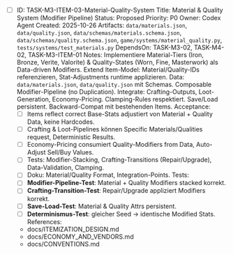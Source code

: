 - [ ] ID: TASK-M3-ITEM-03-Material-Quality-System
  Title: Material & Quality System (Modifier Pipeline)
  Status: Proposed
  Priority: P0
  Owner: Codex Agent
  Created: 2025-10-26
  Artifacts: `data/materials.json`, `data/quality.json`, `data/schemas/materials.schema.json`, `data/schemas/quality.schema.json`, `game/systems/material_quality.py`, `tests/systems/test_materials.py`
  DependsOn: TASK-M3-02, TASK-M4-02, TASK-M3-ITEM-01
  Notes:
  Implementiere Material-Tiers (Iron, Bronze, Verite, Valorite) & Quality-States (Worn, Fine, Masterwork) als Data-driven Modifiers. Extend Item-Model: Material/Quality-IDs referenzieren, Stat-Adjustments runtime applizieren. Data: `data/materials.json`, `data/quality.json` mit Schemas. Composable Modifier-Pipeline (no Duplication). Integrate: Crafting-Outputs, Loot-Generation, Economy-Pricing. Clamping-Rules respektiert. Save/Load persistent. Backward-Compat mit bestehenden Items.
  Acceptance:
  - [ ] Items reflect correct Base-Stats adjustiert von Material + Quality Data, keine Hardcodes.
  - [ ] Crafting & Loot-Pipelines können Specific Materials/Qualities request, Deterministic Results.
  - [ ] Economy-Pricing consumiert Quality-Modifiers from Data, Auto-Adjust Sell/Buy Values.
  - [ ] Tests: Modifier-Stacking, Crafting-Transitions (Repair/Upgrade), Data-Validation, Clamping.
  - [ ] Doku: Material/Quality Format, Integration-Points.
  Tests:
  - [ ] **Modifier-Pipeline-Test**: Material + Quality Modifiers stacked korrekt.
  - [ ] **Crafting-Transition-Test**: Repair/Upgrade appliziert Modifiers korrekt.
  - [ ] **Save-Load-Test**: Material & Quality Attrs persistent.
  - [ ] **Determinismus-Test**: gleicher Seed → identische Modified Stats.
  References:
  - docs/ITEMIZATION_DESIGN.md
  - docs/ECONOMY_AND_VENDORS.md
  - docs/CONVENTIONS.md
